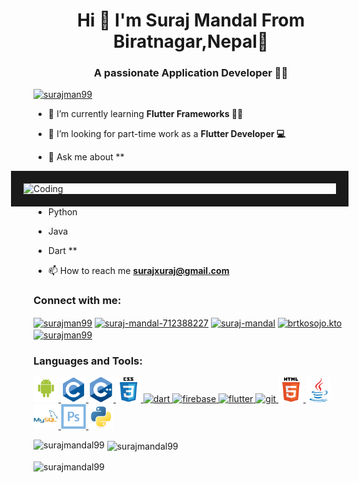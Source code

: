 
<h1 align="center">Hi 👋 I'm Suraj Mandal From Biratnagar,Nepal🚩</h1>
<h3 align="center">A passionate Application Developer 👨‍💻</h3>

<p align="left"> <a href="https://twitter.com/surajman99" target="blank"><img src="https://img.shields.io/twitter/follow/surajman99?logo=twitter&style=for-the-badge" alt="surajman99" /></a> </p>


- 🌱 I’m currently learning **Flutter Frameworks 👨‍💻**

- 🤝 I’m looking for part-time work as a **Flutter Developer 💻**

- 💬 Ask me about **
<img align="right" alt="Coding" width="500" hight="400" border="20" src="https://media1.giphy.com/media/RbDKaczqWovIugyJmW/giphy.gif?cid=ecf05e471oo7owz8w76iskrtnh2wgm8c4myo2o5y1vxy8xre&rid=giphy.gif&ct=g">

- Python 
- Java 
- Dart **


- 📫 How to reach me **surajxuraj@gmail.com**

<!-- - ⚡ Fun fact about me **I think I'm Funny 💀** -->

<h3 align="left">Connect with me:</h3>
<p align="left">
<a href="https://twitter.com/surajman99" target="blank"><img align="center" src="https://raw.githubusercontent.com/rahuldkjain/github-profile-readme-generator/master/src/images/icons/Social/twitter.svg" alt="surajman99" height="30" width="40" /></a>
<a href="https://linkedin.com/in/suraj-mandal-712388227" target="blank"><img align="center" src="https://raw.githubusercontent.com/rahuldkjain/github-profile-readme-generator/master/src/images/icons/Social/linked-in-alt.svg" alt="suraj-mandal-712388227" height="30" width="40" /></a>
<a href="https://stackoverflow.com/users/suraj-mandal" target="blank"><img align="center" src="https://raw.githubusercontent.com/rahuldkjain/github-profile-readme-generator/master/src/images/icons/Social/stack-overflow.svg" alt="suraj-mandal" height="30" width="40" /></a>
<a href="https://fb.com/brtkosojo.kto" target="blank"><img align="center" src="https://raw.githubusercontent.com/rahuldkjain/github-profile-readme-generator/master/src/images/icons/Social/facebook.svg" alt="brtkosojo.kto" height="30" width="40" /></a>
<a href="https://instagram.com/surajman99" target="blank"><img align="center" src="https://raw.githubusercontent.com/rahuldkjain/github-profile-readme-generator/master/src/images/icons/Social/instagram.svg" alt="surajman99" height="30" width="40" /></a>
</p>

<h3 align="left">Languages and Tools:</h3>
<p align="left"> <a href="https://developer.android.com" target="_blank" rel="noreferrer"> <img src="https://raw.githubusercontent.com/devicons/devicon/master/icons/android/android-original-wordmark.svg" alt="android" width="40" height="40"/> </a> <a href="https://www.cprogramming.com/" target="_blank" rel="noreferrer"> <img src="https://raw.githubusercontent.com/devicons/devicon/master/icons/c/c-original.svg" alt="c" width="40" height="40"/> </a> <a href="https://www.w3schools.com/cpp/" target="_blank" rel="noreferrer"> <img src="https://raw.githubusercontent.com/devicons/devicon/master/icons/cplusplus/cplusplus-original.svg" alt="cplusplus" width="40" height="40"/> </a> <a href="https://www.w3schools.com/css/" target="_blank" rel="noreferrer"> <img src="https://raw.githubusercontent.com/devicons/devicon/master/icons/css3/css3-original-wordmark.svg" alt="css3" width="40" height="40"/> </a> <a href="https://dart.dev" target="_blank" rel="noreferrer"> <img src="https://www.vectorlogo.zone/logos/dartlang/dartlang-icon.svg" alt="dart" width="40" height="40"/> </a> <a href="https://firebase.google.com/" target="_blank" rel="noreferrer"> <img src="https://www.vectorlogo.zone/logos/firebase/firebase-icon.svg" alt="firebase" width="40" height="40"/> </a> <a href="https://flutter.dev" target="_blank" rel="noreferrer"> <img src="https://www.vectorlogo.zone/logos/flutterio/flutterio-icon.svg" alt="flutter" width="40" height="40"/> </a> <a href="https://git-scm.com/" target="_blank" rel="noreferrer"> <img src="https://www.vectorlogo.zone/logos/git-scm/git-scm-icon.svg" alt="git" width="40" height="40"/> </a> <a href="https://www.w3.org/html/" target="_blank" rel="noreferrer"> <img src="https://raw.githubusercontent.com/devicons/devicon/master/icons/html5/html5-original-wordmark.svg" alt="html5" width="40" height="40"/> </a> <a href="https://www.java.com" target="_blank" rel="noreferrer"> <img src="https://raw.githubusercontent.com/devicons/devicon/master/icons/java/java-original.svg" alt="java" width="40" height="40"/> </a> <a href="https://www.mysql.com/" target="_blank" rel="noreferrer"> <img src="https://raw.githubusercontent.com/devicons/devicon/master/icons/mysql/mysql-original-wordmark.svg" alt="mysql" width="40" height="40"/> </a> <a href="https://www.photoshop.com/en" target="_blank" rel="noreferrer"> <img src="https://raw.githubusercontent.com/devicons/devicon/master/icons/photoshop/photoshop-line.svg" alt="photoshop" width="40" height="40"/> </a> <a href="https://www.python.org" target="_blank" rel="noreferrer"> <img src="https://raw.githubusercontent.com/devicons/devicon/master/icons/python/python-original.svg" alt="python" width="40" height="40"/> </a> </p>

<p><img align="left" src="https://github-readme-stats.vercel.app/api/top-langs?username=surajmandal99&show_icons=true&locale=en&layout=compact" alt="surajmandal99" /></p>

<p>&nbsp;<img align="center" src="https://github-readme-stats.vercel.app/api?username=surajmandal99&show_icons=true&locale=en" alt="surajmandal99" /></p>

<p><img align="center" src="https://github-readme-streak-stats.herokuapp.com/?user=surajmandal99&" alt="surajmandal99" /></p>
